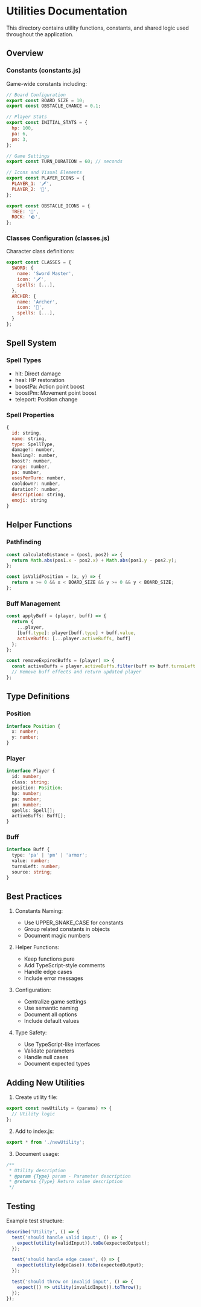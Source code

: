 # Utilities Documentation

This directory contains utility functions, constants, and shared logic used throughout the application.

## Overview

### Constants (constants.js)
Game-wide constants including:
```javascript
// Board Configuration
export const BOARD_SIZE = 10;
export const OBSTACLE_CHANCE = 0.1;

// Player Stats
export const INITIAL_STATS = {
  hp: 100,
  pa: 6,
  pm: 3,
};

// Game Settings
export const TURN_DURATION = 60; // seconds

// Icons and Visual Elements
export const PLAYER_ICONS = {
  PLAYER_1: '🗡️',
  PLAYER_2: '🏹',
};

export const OBSTACLE_ICONS = {
  TREE: '🌳',
  ROCK: '🪨',
};
```

### Classes Configuration (classes.js)
Character class definitions:
```javascript
export const CLASSES = {
  SWORD: {
    name: 'Sword Master',
    icon: '🗡️',
    spells: [...],
  },
  ARCHER: {
    name: 'Archer',
    icon: '🏹',
    spells: [...],
  }
};
```

## Spell System

### Spell Types
- hit: Direct damage
- heal: HP restoration
- boostPa: Action point boost
- boostPm: Movement point boost
- teleport: Position change

### Spell Properties
```javascript
{
  id: string,
  name: string,
  type: SpellType,
  damage?: number,
  healing?: number,
  boost?: number,
  range: number,
  pa: number,
  usesPerTurn: number,
  cooldown?: number,
  duration?: number,
  description: string,
  emoji: string
}
```

## Helper Functions

### Pathfinding
```javascript
const calculateDistance = (pos1, pos2) => {
  return Math.abs(pos1.x - pos2.x) + Math.abs(pos1.y - pos2.y);
};

const isValidPosition = (x, y) => {
  return x >= 0 && x < BOARD_SIZE && y >= 0 && y < BOARD_SIZE;
};
```

### Buff Management
```javascript
const applyBuff = (player, buff) => {
  return {
    ...player,
    [buff.type]: player[buff.type] + buff.value,
    activeBuffs: [...player.activeBuffs, buff]
  };
};

const removeExpiredBuffs = (player) => {
  const activeBuffs = player.activeBuffs.filter(buff => buff.turnsLeft > 0);
  // Remove buff effects and return updated player
};
```

## Type Definitions

### Position
```typescript
interface Position {
  x: number;
  y: number;
}
```

### Player
```typescript
interface Player {
  id: number;
  class: string;
  position: Position;
  hp: number;
  pa: number;
  pm: number;
  spells: Spell[];
  activeBuffs: Buff[];
}
```

### Buff
```typescript
interface Buff {
  type: 'pa' | 'pm' | 'armor';
  value: number;
  turnsLeft: number;
  source: string;
}
```

## Best Practices

1. Constants Naming:
   - Use UPPER_SNAKE_CASE for constants
   - Group related constants in objects
   - Document magic numbers

2. Helper Functions:
   - Keep functions pure
   - Add TypeScript-style comments
   - Handle edge cases
   - Include error messages

3. Configuration:
   - Centralize game settings
   - Use semantic naming
   - Document all options
   - Include default values

4. Type Safety:
   - Use TypeScript-like interfaces
   - Validate parameters
   - Handle null cases
   - Document expected types

## Adding New Utilities

1. Create utility file:
```javascript
export const newUtility = (params) => {
  // Utility logic
};
```

2. Add to index.js:
```javascript
export * from './newUtility';
```

3. Document usage:
```javascript
/**
 * Utility description
 * @param {Type} param - Parameter description
 * @returns {Type} Return value description
 */
```

## Testing

Example test structure:
```javascript
describe('Utility', () => {
  test('should handle valid input', () => {
    expect(utility(validInput)).toBe(expectedOutput);
  });

  test('should handle edge cases', () => {
    expect(utility(edgeCase)).toBe(expectedOutput);
  });

  test('should throw on invalid input', () => {
    expect(() => utility(invalidInput)).toThrow();
  });
});
```